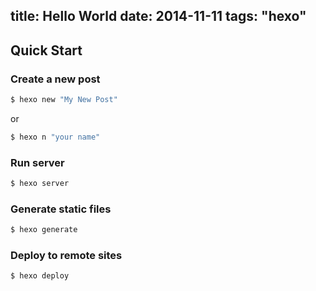 title: Hello World
date: 2014-11-11
tags: "hexo"
---

## Quick Start
<!-- more -->
### Create a new post

``` bash
$ hexo new "My New Post"
```
or
``` bash
$ hexo n "your name"
```

### Run server

``` bash
$ hexo server
```

### Generate static files

``` bash
$ hexo generate
```

### Deploy to remote sites

``` bash
$ hexo deploy
```
